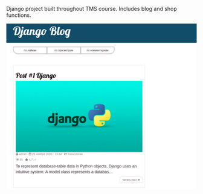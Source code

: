 Django project built throughout TMS course. 
Includes blog and shop functions.

![image](https://github.com/anvandev/TMS_Django/blob/lesson/post/static/img/img1.png)